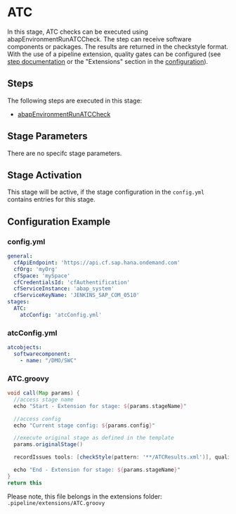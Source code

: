 # ATC

In this stage, ATC checks can be executed using abapEnvironmentRunATCCheck. The step can receive software components or packages. The results are returned in the checkstyle format. With the use of a pipeline extension, quality gates can be configured (see [step documentation](https://sap.github.io/jenkins-library/steps/abapEnvironmentRunATCCheck/) or the "Extensions" section in the [configuration](configuration.md)).

## Steps

The following steps are executed in this stage:

- [abapEnvironmentRunATCCheck](../../../steps/abapEnvironmentRunATCCheck.md)

## Stage Parameters

There are no specifc stage parameters.

## Stage Activation

This stage will be active, if the stage configuration in the `config.yml` contains entries for this stage.

## Configuration Example

### config.yml

```yaml
general:
  cfApiEndpoint: 'https://api.cf.sap.hana.ondemand.com'
  cfOrg: 'myOrg'
  cfSpace: 'mySpace'
  cfCredentialsId: 'cfAuthentification'
  cfServiceInstance: 'abap_system'
  cfServiceKeyName: 'JENKINS_SAP_COM_0510'
stages:
  ATC:
    atcConfig: 'atcConfig.yml'
```

### atcConfig.yml

```yaml
atcobjects:
  softwarecomponent:
    - name: "/DMO/SWC"
```

### ATC.groovy

```groovy
void call(Map params) {
  //access stage name
  echo "Start - Extension for stage: ${params.stageName}"

  //access config
  echo "Current stage config: ${params.config}"

  //execute original stage as defined in the template
  params.originalStage()

  recordIssues tools: [checkStyle(pattern: '**/ATCResults.xml')], qualityGates: [[threshold: 1, type: 'TOTAL', unstable: true]]

  echo "End - Extension for stage: ${params.stageName}"
}
return this
```

Please note, this file belongs in the extensions folder: `.pipeline/extensions/ATC.groovy`
